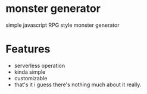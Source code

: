 # monster generator
simple javascript RPG style monster generator

# Features
- serverless operation
- kinda simple
- customizable
- that's it i guess there's nothing much about it really.
